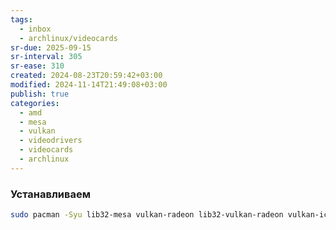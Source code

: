 ```yaml
---
tags:
  - inbox
  - archlinux/videocards
sr-due: 2025-09-15
sr-interval: 305
sr-ease: 310
created: 2024-08-23T20:59:42+03:00
modified: 2024-11-14T21:49:08+03:00
publish: true
categories:
  - amd
  - mesa
  - vulkan
  - videodrivers
  - videocards
  - archlinux
---
```

### Устанавливаем

```sh
sudo pacman -Syu lib32-mesa vulkan-radeon lib32-vulkan-radeon vulkan-icd-loader lib32-vulkan-icd-loader
```